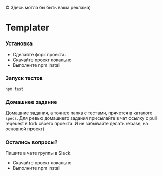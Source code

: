 © Здесь могла бы быть ваша реклама)
 
 # Templater
 ### Установка
 - Сделайте форк проекта.
 - Скачайте проект локально
 - Выполните npm install

 ### Запуск тестов
 ```sh
npm test
```
 ### Домашнее задание 
Домашние задания, а точнее папка с тестами, прячется в каталоге `specs`.
Для ревью домашнего задания присылайте в чат ссылку с pull reqeuest в fork своего проекта.
И не забывайте делать rebase, на основной проект)

 ### Остались вопросы?
Пишите в чате группы в Slack.


 - Скачайте проект локально
 - Выполните npm install
